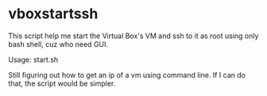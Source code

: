 # vboxstartssh
This script help me start the Virtual Box's VM and ssh to it as root using only bash shell, cuz who need GUI.

Usage: start.sh <vmname> <vmip> 

Still figuring out how to get an ip of a vm using command line. If I can do that, the script would be simpler.
